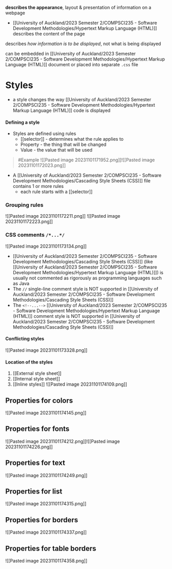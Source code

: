 **describes the appearance**, layout & presentation of information on a webpage
- [[University of Auckland/2023 Semester 2/COMPSCI235 - Software Development Methodologies/Hypertext Markup Language (HTML)]] describes the content of the page

describes *how information is to be displayed*, not what is being displayed

can be embedded in [[University of Auckland/2023 Semester 2/COMPSCI235 - Software Development Methodologies/Hypertext Markup Language (HTML)]] document or placed into separate `.css` file

# Styles
- a style changes the way [[University of Auckland/2023 Semester 2/COMPSCI235 - Software Development Methodologies/Hypertext Markup Language (HTML)]] code is displayed

#### Defining a style
- Styles are defined using rules
	- [[selector]] - determines what the rule applies to
	- Property - the thing that will be changed
	- Value - the value that will be used
>	#Example 
>	![[Pasted image 20231101171952.png]]![[Pasted image 20231101172023.png]]

- A [[University of Auckland/2023 Semester 2/COMPSCI235 - Software Development Methodologies/Cascading Style Sheets (CSS)]] file contains 1 or more rules
	- each rule starts with a [[selector]]

### Grouping rules
![[Pasted image 20231101172211.png]]
![[Pasted image 20231101172223.png]]

### CSS comments `/*...*/`
![[Pasted image 20231101173134.png]]
- [[University of Auckland/2023 Semester 2/COMPSCI235 - Software Development Methodologies/Cascading Style Sheets (CSS)]] (like [[University of Auckland/2023 Semester 2/COMPSCI235 - Software Development Methodologies/Hypertext Markup Language (HTML)]]) is usually not commented as rigorously as programming languages such as Java
- The `//` single-line comment style is NOT supported in [[University of Auckland/2023 Semester 2/COMPSCI235 - Software Development Methodologies/Cascading Style Sheets (CSS)]]
- The `<!--...-->` [[University of Auckland/2023 Semester 2/COMPSCI235 - Software Development Methodologies/Hypertext Markup Language (HTML)]] comment style is NOT supported in [[University of Auckland/2023 Semester 2/COMPSCI235 - Software Development Methodologies/Cascading Style Sheets (CSS)]]


#### Conflicting styles
![[Pasted image 20231101173328.png]]

#### Location of the styles
1. [[External style sheet]]
2. [[Internal style sheet]]
3. [[Inline styles]]
![[Pasted image 20231101174109.png]]

## Properties for colors
![[Pasted image 20231101174145.png]]

## Properties for fonts
![[Pasted image 20231101174212.png]]![[Pasted image 20231101174226.png]]

## Properties for text
![[Pasted image 20231101174249.png]]

## Properties for list
![[Pasted image 20231101174315.png]]

## Properties for borders
![[Pasted image 20231101174337.png]]

## Properties for table borders
![[Pasted image 20231101174358.png]]